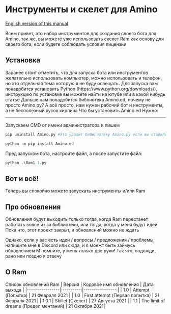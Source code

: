  # Инструменты и скелет для Amino

[English version of this manual](https://github.com/CamilaTokisaki/amino-bot_and_tools/blob/main/READMEen.md)

Всем привет, это набор инструментов для создания своего бота для Amino, так же, вы можете уже использовать скелет Ram как основу для своего бота, если будете соблюдать условия лицензии

## Установка
Заранее стоит отметить, что для запуска бота или инструментов желательно использовать компьютер, можно использовать и телефон, но это отдельная тема которую я не буду освещать.
Для запуска вам понадобится установить Python (https://www.python.org/downloads/), инструкцию по установке вы можете найти на ютубе или в какой нибудь статье
Дальше нам понадобится библиотека Amino.ed, почему не просто Amino.py? А всё просто, нам нужен рабочий бот и инструменты, а не бесполезный кусок кирпича
Что бы установить Amino.ed Нужно:
____
Запускаем CMD от имени администратора и пишем
```py
pip uninstall Amino.py #Это удалит бибилиотеку Amino.py если вы ставили её до этого
```
```py
python -m pip install Amino.ed
```
Пред запуском бота, настройте файл, а после запустите файл:
```py
python .\Ram1.1.py
```
## Вот и всё!
Теперь вы спокойно можете запускать инструменты и/или Ram

## Про обновления
Обновления будут выходить только тогда, когда Ram перестанет работать вовсе из за библиотеки, или тогда, когда у меня будут идеи. Пока что, этот проект закрыт, и обновлений можно не ждать

Однако, если у вас есть идеи / вопросы / предложения / проблемы, напишите мне в Discord или сюда, и я моежт быть займусь обновлением
М помните, у меня только две руки! Так что, подожди, рано или поздно я отвечу

## О Ram
Список обновлений Ram
| Версия | Кодовое имя обновления | Дата выхода |
|----------------|:---------:|----------------:|
| 1.0 | Attempt (Попытка) | 21 Февраля 2021 |
| 1.0 | First attempt (Первая попытка) | 21 Февраля 2021 |
| 1.0.1 | Skillet (Скелет) | 27 Августа 2021 |
| 1.1 | The limit of dreams (Предел мечтаний) | 21 Октября 2021|
